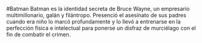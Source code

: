 #Batman
Batman es la identidad secreta de Bruce Wayne, un empresario multimillonario, galán y filántropo. 
Presenció el asesinato de sus padres cuando era niño lo marcó profundamente y lo llevó a entrenarse en la perfección
física e intelectual para ponerse un disfraz de murciélago con el fin de combatir el crimen.
